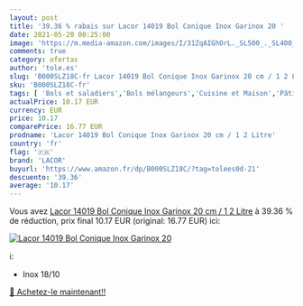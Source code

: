 ```yaml
---
layout: post
title: '39.36 % rabais sur Lacor 14019 Bol Conique Inox Garinox 20 '
date: 2021-05-20 00:25:00
image: 'https://m.media-amazon.com/images/I/31ZqAIGhOrL._SL500_._SL400_.jpg'
comments: true
category: ofertas
author: 'tole.es'
slug: 'B000SLZ18C-fr Lacor 14019 Bol Conique Inox Garinox 20 cm / 1 2 Litre'
sku: 'B000SLZ18C-fr'
tags: [ 'Bols et saladiers','Bols mélangeurs','Cuisine et Maison','Pâtisserie','Ustensiles à pâtisserie','Vaisselle et arts de la table','Vaisselle et plats de service','lacor', ]
actualPrice: 10.17 EUR
currency: EUR
price: 10.17
comparePrice: 16.77 EUR
prodname: 'Lacor 14019 Bol Conique Inox Garinox 20 cm / 1 2 Litre'
country: 'fr'
flag: '🇫🇷'
brand: 'LACOR'
buyurl: 'https://www.amazon.fr/dp/B000SLZ18C/?tag=tolees0d-21'
descuento: '39.36'
average: '10.17'
---
```


Vous avez [Lacor 14019 Bol Conique Inox Garinox 20 cm / 1 2 Litre](https://www.amazon.fr/dp/B000SLZ18C/?tag=tolees0d-21)  à  39.36 % de réduction, prix final  10.17 EUR (original: 16.77 EUR) ici:

[![Lacor 14019 Bol Conique Inox Garinox 20 ](https://m.media-amazon.com/images/I/31ZqAIGhOrL._SL500_._SL400_.jpg)](https://www.amazon.fr/dp/B000SLZ18C/?tag=tolees0d-21)

ℹ️:

- Inox 18/10

[🛒 Achetez-le maintenant!!](https://www.amazon.fr/dp/B000SLZ18C/?tag=tolees0d-21)
